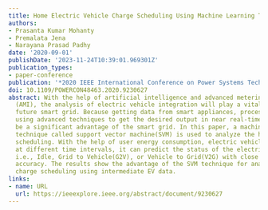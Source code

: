 ```yaml
---
title: Home Electric Vehicle Charge Scheduling Using Machine Learning Technique
authors:
- Prasanta Kumar Mohanty
- Premalata Jena
- Narayana Prasad Padhy
date: '2020-09-01'
publishDate: '2023-11-24T10:39:01.969301Z'
publication_types:
- paper-conference
publication: '*2020 IEEE International Conference on Power Systems Technology (POWERCON)*'
doi: 10.1109/POWERCON48463.2020.9230627
abstract: With the help of artificial intelligence and advanced metering infrastructure
  (AMI), the analysis of electric vehicle integration will play a vital role in the
  future smart grid. Because getting data from smart appliances, processing that data
  using advanced techniques to get the desired output in near real-time is going to
  be a significant advantage of the smart grid. In this paper, a machine learning
  technique called support vector machine(SVM) is used to analyze the home charge
  scheduling. With the help of user energy consumption, electric vehicle SOC information
  at different time intervals, it can predict the status of the electric vehicle,
  i.e., Idle, Grid to Vehicle(G2V), or Vehicle to Grid(V2G) with close to cent percent
  accuracy. The results show the advantage of the SVM technique for analysis of home
  charge scheduling using intermediate EV data.
links:
- name: URL
  url: https://ieeexplore.ieee.org/abstract/document/9230627
---
```

